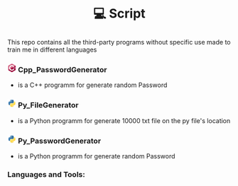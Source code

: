 # <p align="center"> 💻 Script</p>

This repo contains all the third-party programs without specific use made to train me in different languages

### <img src="https://raw.githubusercontent.com/devicons/devicon/master/icons/cplusplus/cplusplus-original.svg" alt="cplusplus" width="20" height="20"/> Cpp_PasswordGenerator
* is a C++ programm for generate random Password

### <img src="https://raw.githubusercontent.com/devicons/devicon/master/icons/python/python-original.svg" alt="python" width="20" height="20"/> Py_FileGenerator
* is a Python programm for generate 10000 txt file on the py file's location

### <img src="https://raw.githubusercontent.com/devicons/devicon/master/icons/python/python-original.svg" alt="python" width="20" height="20"/> Py_PasswordGenerator
* is a Python programm for generate random Password

<h3 align="left">Languages and Tools:</h3>
<p align="left"> 
  
  
<!--
  <a href="https://www.w3schools.com/cpp/" target="_blank" rel="noreferrer"> <img src="https://raw.githubusercontent.com/devicons/devicon/master/icons/cplusplus/cplusplus-original.svg" alt="cplusplus" width="40" height="40"/> </a> 
  <a href="https://www.w3schools.com/css/" target="_blank" rel="noreferrer"> <img src="https://raw.githubusercontent.com/devicons/devicon/master/icons/css3/css3-original-wordmark.svg" alt="css3" width="40" height="40"/> </a> 
  <a href="https://www.w3.org/html/" target="_blank" rel="noreferrer"> <img src="https://raw.githubusercontent.com/devicons/devicon/master/icons/html5/html5-original-wordmark.svg" alt="html5" width="40" height="40"/> </a> 
  <a href="https://developer.mozilla.org/en-US/docs/Web/JavaScript" target="_blank" rel="noreferrer"> <img src="https://raw.githubusercontent.com/devicons/devicon/master/icons/javascript/javascript-original.svg" alt="javascript" width="40" height="40"/> </a> 
  <a href="https://www.mysql.com/" target="_blank" rel="noreferrer"> <img src="https://raw.githubusercontent.com/devicons/devicon/master/icons/mysql/mysql-original-wordmark.svg" alt="mysql" width="40" height="40"/> </a> 
  <a href="https://www.python.org" target="_blank" rel="noreferrer"> <img src="https://raw.githubusercontent.com/devicons/devicon/master/icons/python/python-original.svg" alt="python" width="40" height="40"/> </a> </p>

-->
